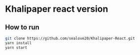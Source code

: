 # Khalipaper react version

## How to run

```bash
git clone https://github.com/sealove20/Khalipaper-React.git
yarn install
yarn start
```
